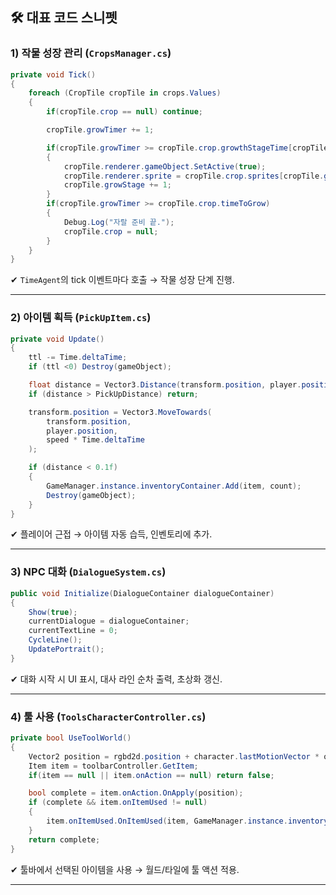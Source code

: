 ## 🛠 대표 코드 스니펫

### 1) 작물 성장 관리 (`CropsManager.cs`)

```csharp
private void Tick()
{
    foreach (CropTile cropTile in crops.Values)
    {
        if(cropTile.crop == null) continue;

        cropTile.growTimer += 1;

        if(cropTile.growTimer >= cropTile.crop.growthStageTime[cropTile.growStage])
        {
            cropTile.renderer.gameObject.SetActive(true);
            cropTile.renderer.sprite = cropTile.crop.sprites[cropTile.growStage];
            cropTile.growStage += 1;
        }
        if(cropTile.growTimer >= cropTile.crop.timeToGrow)
        {
            Debug.Log("자랄 준비 끝.");
            cropTile.crop = null;
        }
    }
}
```

✔ `TimeAgent`의 tick 이벤트마다 호출 → 작물 성장 단계 진행.

---

### 2) 아이템 획득 (`PickUpItem.cs`)

```csharp
private void Update()
{
    ttl -= Time.deltaTime;
    if (ttl <0) Destroy(gameObject);

    float distance = Vector3.Distance(transform.position, player.position);
    if (distance > PickUpDistance) return;

    transform.position = Vector3.MoveTowards(
        transform.position,
        player.position,
        speed * Time.deltaTime
    );

    if (distance < 0.1f)
    {
        GameManager.instance.inventoryContainer.Add(item, count);
        Destroy(gameObject);
    }
}
```

✔ 플레이어 근접 → 아이템 자동 습득, 인벤토리에 추가.

---

### 3) NPC 대화 (`DialogueSystem.cs`)

```csharp
public void Initialize(DialogueContainer dialogueContainer)
{
    Show(true);
    currentDialogue = dialogueContainer;
    currentTextLine = 0;
    CycleLine();
    UpdatePortrait();
}
```

✔ 대화 시작 시 UI 표시, 대사 라인 순차 출력, 초상화 갱신.

---

### 4) 툴 사용 (`ToolsCharacterController.cs`)

```csharp
private bool UseToolWorld()
{
    Vector2 position = rgbd2d.position + character.lastMotionVector * offsetDistance;
    Item item = toolbarController.GetItem;
    if(item == null || item.onAction == null) return false;

    bool complete = item.onAction.OnApply(position);
    if (complete && item.onItemUsed != null)
    {
        item.onItemUsed.OnItemUsed(item, GameManager.instance.inventoryContainer);
    }
    return complete;
}
```

✔ 툴바에서 선택된 아이템을 사용 → 월드/타일에 툴 액션 적용.

---